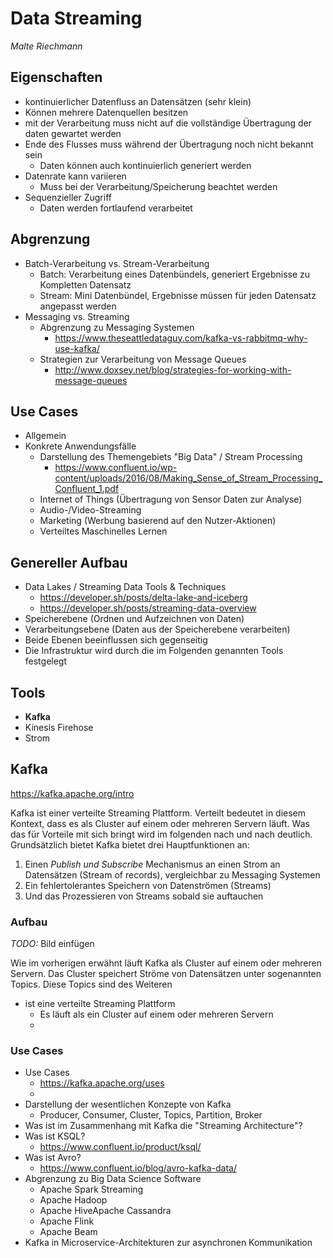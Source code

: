 # Data Streaming

*Malte Riechmann*

## Eigenschaften

* kontinuierlicher Datenfluss an Datensätzen (sehr klein)
* Können mehrere Datenquellen besitzen
* mit der Verarbeitung muss nicht auf die vollständige Übertragung der daten gewartet werden 
* Ende des Flusses muss während der Übertragung noch nicht bekannt sein
  * Daten können auch kontinuierlich generiert werden
* Datenrate kann variieren
  * Muss bei der Verarbeitung/Speicherung beachtet werden
* Sequenzieller Zugriff
  * Daten werden fortlaufend verarbeitet

## Abgrenzung

* Batch-Verarbeitung vs. Stream-Verarbeitung
  * Batch: Verarbeitung eines Datenbündels, generiert Ergebnisse zu Kompletten Datensatz
  * Stream: Mini Datenbündel, Ergebnisse müssen für jeden Datensatz angepasst werden 
* Messaging vs. Streaming
  * Abgrenzung zu Messaging Systemen
    *  https://www.theseattledataguy.com/kafka-vs-rabbitmq-why-use-kafka/
  * Strategien zur Verarbeitung von Message Queues
    * http://www.doxsey.net/blog/strategies-for-working-with-message-queues

## Use Cases

* Allgemein
* Konkrete Anwendungsfälle
  * Darstellung des Themengebiets "Big Data" / Stream Processing
    * https://www.confluent.io/wp-content/uploads/2016/08/Making_Sense_of_Stream_Processing_Confluent_1.pdf
  * Internet of Things (Übertragung von Sensor Daten zur Analyse)
  * Audio-/Video-Streaming
  * Marketing (Werbung basierend auf den Nutzer-Aktionen)
  * Verteiltes Maschinelles Lernen

## Genereller Aufbau

* Data Lakes / Streaming Data Tools & Techniques
  * https://developer.sh/posts/delta-lake-and-iceberg
  * https://developer.sh/posts/streaming-data-overview
* Speicherebene (Ordnen und Aufzeichnen von Daten)
* Verarbeitungsebene (Daten aus der Speicherebene verarbeiten)
* Beide Ebenen beeinflussen sich gegenseitig
* Die Infrastruktur wird durch die im Folgenden genannten Tools festgelegt

## Tools

* **Kafka**
* Kinesis Firehose
* Strom

## Kafka

https://kafka.apache.org/intro

Kafka ist einer verteilte Streaming Plattform. Verteilt bedeutet in diesem Kontext, dass es als Cluster auf einem oder mehreren Servern läuft. Was das für Vorteile mit sich bringt wird im folgenden nach und nach deutlich. Grundsätzlich bietet Kafka bietet drei Hauptfunktionen an:

1. Einen *Publish und Subscribe* Mechanismus an einen Strom an Datensätzen (Stream of records), vergleichbar zu Messaging Systemen
2. Ein fehlertolerantes Speichern von Datenströmen (Streams)
3. Und das Prozessieren von Streams sobald sie auftauchen

### Aufbau

*TODO:* Bild einfügen

Wie im vorherigen erwähnt läuft Kafka als Cluster auf einem oder mehreren Servern. Das Cluster speichert Ströme von Datensätzen unter sogenannten Topics. Diese Topics sind des Weiteren 

* ist eine verteilte Streaming Plattform
  * Es läuft als ein Cluster auf einem oder mehreren Servern
  * 

### Use Cases

* Use Cases
  * https://kafka.apache.org/uses
  * 
* Darstellung der wesentlichen Konzepte von Kafka
  * Producer, Consumer, Cluster, Topics, Partition, Broker
* Was ist im Zusammenhang mit Kafka die "Streaming Architecture"?
* Was ist KSQL?
  * https://www.confluent.io/product/ksql/
* Was ist Avro?
  *  https://www.confluent.io/blog/avro-kafka-data/
* Abgrenzung zu Big Data Science Software 
  * Apache Spark Streaming
  * Apache Hadoop
  * Apache HiveApache Cassandra
  * Apache Flink
  * Apache Beam
* Kafka in Microservice-Architekturen zur asynchronen Kommunikation